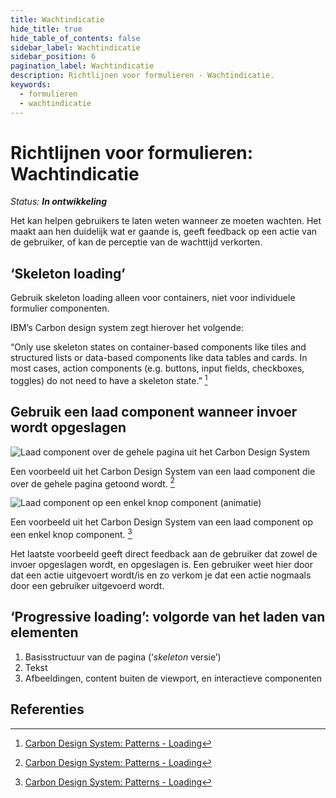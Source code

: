 ```yaml
---
title: Wachtindicatie
hide_title: true
hide_table_of_contents: false
sidebar_label: Wachtindicatie
sidebar_position: 6
pagination_label: Wachtindicatie
description: Richtlijnen voor formulieren - Wachtindicatie.
keywords:
  - formulieren
  - wachtindicatie
---
```


# Richtlijnen voor formulieren: Wachtindicatie

_Status: **In ontwikkeling**_

Het kan helpen gebruikers te laten weten wanneer ze moeten wachten. Het maakt aan hen duidelijk wat er gaande is, geeft feedback op een actie van de gebruiker, of kan de perceptie van de wachttijd verkorten.

## ‘Skeleton loading’

Gebruik skeleton loading alleen voor containers, niet voor individuele formulier componenten.

IBM’s Carbon design system zegt hierover het volgende:

“Only use skeleton states on container-based components like tiles and structured lists or data-based components like data tables and cards. In most cases, action components (e.g. buttons, input fields, checkboxes, toggles) do not need to have a skeleton state.” [^carbon-loading]

## Gebruik een laad component wanneer invoer wordt opgeslagen

![Laad component over de gehele pagina uit het Carbon Design System](https://user-images.githubusercontent.com/248921/142436065-130ccbb7-e98e-405d-bc9f-156ae80c5b8a.png)

Een voorbeeld uit het Carbon Design System van een laad component die over de gehele pagina getoond wordt. [^carbon-loading]

![Laad component op een enkel knop component (animatie)](https://www.carbondesignsystem.com/a12da714d1543a1ebf216983682adb8d/inline-loading-animated.gif)

Een voorbeeld uit het Carbon Design System van een laad component op een enkel knop component. [^carbon-loading]

Het laatste voorbeeld geeft direct feedback aan de gebruiker dat zowel de invoer opgeslagen wordt, en opgeslagen is. Een gebruiker weet hier door dat een actie uitgevoert wordt/is en zo verkom je dat een actie nogmaals door een gebruiker uitgevoerd wordt.

## ‘Progressive loading’: volgorde van het laden van elementen

1. Basisstructuur van de pagina (‘_skeleton_ versie’)
2. Tekst
3. Afbeeldingen, content buiten de viewport, en interactieve componenten

## Referenties

[^carbon-loading]: [Carbon Design System: Patterns - Loading](https://www.carbondesignsystem.com/patterns/loading-pattern/)

